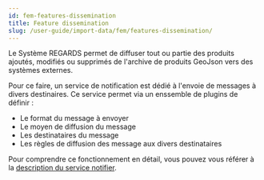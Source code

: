 ```yaml
---
id: fem-features-dissemination
title: Feature dissemination
slug: /user-guide/import-data/fem/features-dissemination/
---
```


Le Système REGARDS permet de diffuser tout ou partie des produits ajoutés, modifiés ou supprimés de l'archive de produits GeoJson vers des systèmes externes.  

Pour ce faire, un service de notification est dédié à l'envoie de messages à divers destinaires. Ce service permet via un enssemble de plugins de définir :
 - Le format du message à envoyer
 - Le moyen de diffusion du message
 - Les destinataires du message
 - Les règles de diffusion des message aux divers destinataires

 Pour comprendre ce fonctionnement en détail, vous pouvez vous référer à la  [description du service notifier](../../../../development/backend/services/notifier/overview/).


